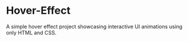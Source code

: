 # Hover-Effect
A simple hover effect project showcasing interactive UI animations using only HTML and CSS.
